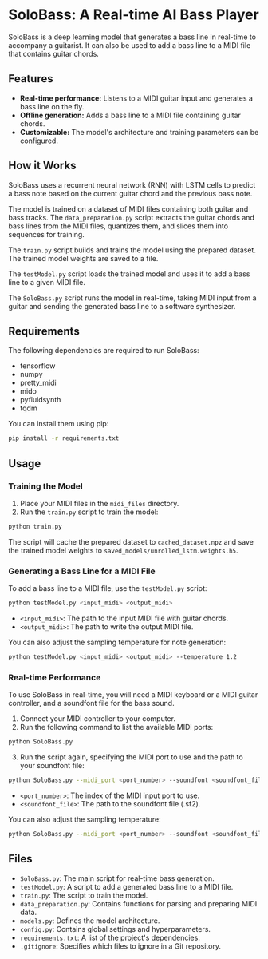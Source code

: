 # SoloBass: A Real-time AI Bass Player

SoloBass is a deep learning model that generates a bass line in real-time to accompany a guitarist. It can also be used to add a bass line to a MIDI file that contains guitar chords.

## Features

  - **Real-time performance:** Listens to a MIDI guitar input and generates a bass line on the fly.
  - **Offline generation:** Adds a bass line to a MIDI file containing guitar chords.
  - **Customizable:** The model's architecture and training parameters can be configured.

## How it Works

SoloBass uses a recurrent neural network (RNN) with LSTM cells to predict a bass note based on the current guitar chord and the previous bass note.

The model is trained on a dataset of MIDI files containing both guitar and bass tracks. The `data_preparation.py` script extracts the guitar chords and bass lines from the MIDI files, quantizes them, and slices them into sequences for training.

The `train.py` script builds and trains the model using the prepared dataset. The trained model weights are saved to a file.

The `testModel.py` script loads the trained model and uses it to add a bass line to a given MIDI file.

The `SoloBass.py` script runs the model in real-time, taking MIDI input from a guitar and sending the generated bass line to a software synthesizer.

## Requirements

The following dependencies are required to run SoloBass:

  - tensorflow
  - numpy
  - pretty\_midi
  - mido
  - pyfluidsynth
  - tqdm

You can install them using pip:

```bash
pip install -r requirements.txt
```

## Usage

### Training the Model

1.  Place your MIDI files in the `midi_files` directory.
2.  Run the `train.py` script to train the model:

<!-- end list -->

```bash
python train.py
```

The script will cache the prepared dataset to `cached_dataset.npz` and save the trained model weights to `saved_models/unrolled_lstm.weights.h5`.

### Generating a Bass Line for a MIDI File

To add a bass line to a MIDI file, use the `testModel.py` script:

```bash
python testModel.py <input_midi> <output_midi>
```

  - `<input_midi>`: The path to the input MIDI file with guitar chords.
  - `<output_midi>`: The path to write the output MIDI file.

You can also adjust the sampling temperature for note generation:

```bash
python testModel.py <input_midi> <output_midi> --temperature 1.2
```

### Real-time Performance

To use SoloBass in real-time, you will need a MIDI keyboard or a MIDI guitar controller, and a soundfont file for the bass sound.

1.  Connect your MIDI controller to your computer.
2.  Run the following command to list the available MIDI ports:

<!-- end list -->

```bash
python SoloBass.py
```

3.  Run the script again, specifying the MIDI port to use and the path to your soundfont file:

<!-- end list -->

```bash
python SoloBass.py --midi_port <port_number> --soundfont <soundfont_file>
```

  - `<port_number>`: The index of the MIDI input port to use.
  - `<soundfont_file>`: The path to the soundfont file (.sf2).

You can also adjust the sampling temperature:

```bash
python SoloBass.py --midi_port <port_number> --soundfont <soundfont_file> --temperature 0.8
```

## Files

  - `SoloBass.py`: The main script for real-time bass generation.
  - `testModel.py`: A script to add a generated bass line to a MIDI file.
  - `train.py`: The script to train the model.
  - `data_preparation.py`: Contains functions for parsing and preparing MIDI data.
  - `models.py`: Defines the model architecture.
  - `config.py`: Contains global settings and hyperparameters.
  - `requirements.txt`: A list of the project's dependencies.
  - `.gitignore`: Specifies which files to ignore in a Git repository.
